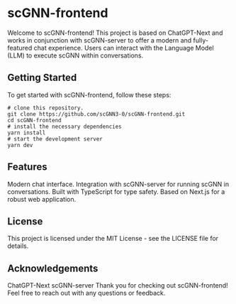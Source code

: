# scGNN-frontend

Welcome to scGNN-frontend! This project is based on ChatGPT-Next and works in conjunction with scGNN-server to offer a modern and fully-featured chat experience. Users can interact with the Language Model (LLM) to execute scGNN within conversations.

## Getting Started
To get started with scGNN-frontend, follow these steps:

```
# clone this repository.
git clone https://github.com/scGNN3-0/scGNN-frontend.git
cd scGNN-frontend
# install the necessary dependencies
yarn install
# start the development server 
yarn dev
```

## Features
Modern chat interface.
Integration with scGNN-server for running scGNN in conversations.
Built with TypeScript for type safety.
Based on Next.js for a robust web application.

## License
This project is licensed under the MIT License - see the LICENSE file for details.

## Acknowledgements
ChatGPT-Next
scGNN-server
Thank you for checking out scGNN-frontend! Feel free to reach out with any questions or feedback.